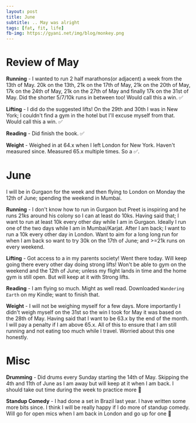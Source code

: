 ```yaml
---
layout: post
title: June
subtitle: .. May was alright
tags: [fat, fit, life]
fb-img: https://gyani.net/img/blog/monkey.png
---
```


# Review of May

**Running** - I wanted to run 2 half marathons(or adjacent) a week from the 13th of May. 20k on the 13th, 21k on the 17th of May, 21k on the 20th of May, 17k on the 24th of May, 21k on the 27th of May and finally 17k on the 31st of May. Did the shorter 5/7/10k runs in between too! Would call this a win. ✅

**Lifting** - I did do the suggested lifts! On the 29th and 30th I was in New York; I couldn't find a gym in the hotel but I'll excuse myself from that. Would call this a win. ✅

**Reading** - Did finish the book. ✅

**Weight** - Weighed in at 64.x when I left London for New York. Haven't measured since. Measured 65.x multiple times. So a ✅.


# June

I will be in Gurgaon for the week and then flying to London on Monday the 12th of June; spending the weekend in Mumbai.

**Running** - I don't know how to run in Gurgaon but Preet is inspiring and he runs 21ks around his colony so I can at least do 10ks. Having said that; I want to run at least 10k every other day while I am in Gurgaon. Ideally I run one of the two days while I am in Mumbai/Karjat. After I am back; I want to run a 10k every other day in London. Want to aim for a long long run for when I am back so want to try 30k on the 17th of June; and >=21k runs on every weekend.

**Lifting** - Got access to a in my parents society! Went there today. Will keep going there every other day doing strong lifts! Won't be able to gym on the weekend and the 12th of June; unless my flight lands in time and the home gym is still open. But will keep at it with Strong lifts.

**Reading** - I am flying so much. Might as well read. Downloaded `Wandering Earth` on my Kindle; want to finish that.

**Weight** - I will not be weighing myself for a few days. More importantly I didn't weigh myself on the 31st so the win I took for May it was based on the 28th of May. Having said that I want to be 63.x by the end of the month. I will pay a penalty if I am above 65.x. All of this to ensure that I am still running and not eating too much while I travel. Worried about this one honestly.


# Misc

**Drumming** - Did drums every Sunday starting the 14th of May. Skipping the 4th and 11th of June as I am away but will keep at it when I am back. I should take out time during the week to practice more 🥁

**Standup Comedy** - I had done a set in Brazil last year. I have written some more bits since. I think I will be really happy if I do more of standup comedy. Will go for open mics when I am back in London and go up for one 🤞

